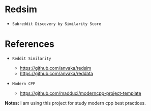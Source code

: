 # Redsim 

- `Subreddit Discovery by Similarity Score`


# References

- `Reddit Similarity`
    - https://github.com/anvaka/redsim
    - https://github.com/anvaka/reddata

- `Modern CPP`
    - https://github.com/madduci/moderncpp-project-template



**Notes:** I am using this project for study modern cpp best practices.